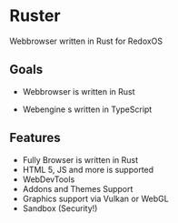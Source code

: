# Ruster
Webbrowser written in Rust for RedoxOS

## Goals

+ Webbrowser is written in Rust

+ Webengine s written in TypeScript

    

## Features
  + Fully Browser is written in Rust
  + HTML 5, JS and more is supported
  + WebDevTools
  + Addons and Themes Support
  + Graphics support via Vulkan or WebGL
  + Sandbox (Security!)

## 
